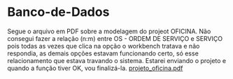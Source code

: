 # Banco-de-Dados
Segue o arquivo em PDF sobre a modelagem do projeot OFICINA. Não consegui fazer a relação (n:m) entre OS - ORDEM DE SERVIÇO e SERVIÇO pois todas as vezes que clica na opção o workbench tratava e não respondia, as demais opções estavam funcionando certo, só esse relacionamento que estava travando o sistema.
Estarei enviando o projeto e quando a função tiver OK, vou finalizá-la.
[projeto_oficina.pdf](https://github.com/user-attachments/files/18383147/projeto_oficina.pdf)
